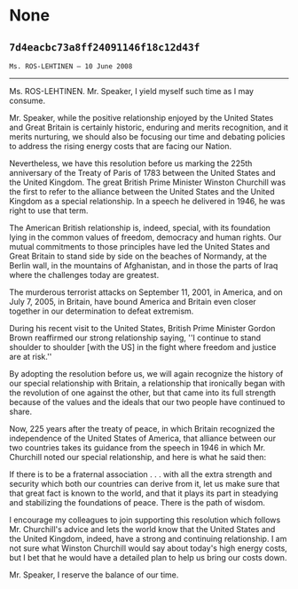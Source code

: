 # None
## `7d4eacbc73a8ff24091146f18c12d43f`
`Ms. ROS-LEHTINEN — 10 June 2008`

---


Ms. ROS-LEHTINEN. Mr. Speaker, I yield myself such time as I may 
consume.

Mr. Speaker, while the positive relationship enjoyed by the United 
States and Great Britain is certainly historic, enduring and merits 
recognition, and it merits nurturing, we should also be focusing our 
time and debating policies to address the rising energy costs that are 
facing our Nation.

Nevertheless, we have this resolution before us marking the 225th 
anniversary of the Treaty of Paris of 1783 between the United States 
and the United Kingdom. The great British Prime Minister Winston 
Churchill was the first to refer to the alliance between the United 
States and the United Kingdom as a special relationship. In a speech he 
delivered in 1946, he was right to use that term.

The American British relationship is, indeed, special, with its 
foundation lying in the common values of freedom, democracy and human 
rights. Our mutual commitments to those principles have led the United 
States and Great Britain to stand side by side on the beaches of 
Normandy, at the Berlin wall, in the mountains of Afghanistan, and in 
those the parts of Iraq where the challenges today are greatest.

The murderous terrorist attacks on September 11, 2001, in America, 
and on July 7, 2005, in Britain, have bound America and Britain even 
closer together in our determination to defeat extremism.

During his recent visit to the United States, British Prime Minister 
Gordon Brown reaffirmed our strong relationship saying, ''I continue to 
stand shoulder to shoulder [with the US] in the fight where freedom and 
justice are at risk.''

By adopting the resolution before us, we will again recognize the 
history of our special relationship with Britain, a relationship that 
ironically began with the revolution of one against the other, but that 
came into its full strength because of the values and the ideals that 
our two people have continued to share.

Now, 225 years after the treaty of peace, in which Britain recognized 
the independence of the United States of America, that alliance between 
our two countries takes its guidance from the speech in 1946 in which 
Mr. Churchill noted our special relationship, and here is what he said 
then:

If there is to be a fraternal association . . . with all the extra 
strength and security which both our countries can derive from it, let 
us make sure that that great fact is known to the world, and that it 
plays its part in steadying and stabilizing the foundations of peace. 
There is the path of wisdom.

I encourage my colleagues to join supporting this resolution which 
follows Mr. Churchill's advice and lets the world know that the United 
States and the United Kingdom, indeed, have a strong and continuing 
relationship. I am not sure what Winston Churchill would say about 
today's high energy costs, but I bet that he would have a detailed plan 
to help us bring our costs down.

Mr. Speaker, I reserve the balance of our time.